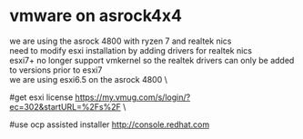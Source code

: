 # vmware on asrock4x4 
 we are using the asrock 4800 with ryzen 7 and realtek nics \
 need to modify esxi installation by adding drivers for realtek nics \
 esxi7+ no longer support vmkernel so the realtek drivers can only be added to versions prior to esxi7 \
 we are using esxi6.5 on the asrock 4800 \
 
 #get esxi license 
 https://my.vmug.com/s/login/?ec=302&startURL=%2Fs%2F \
 
 #use ocp assisted installer
 http://console.redhat.com
 
 
